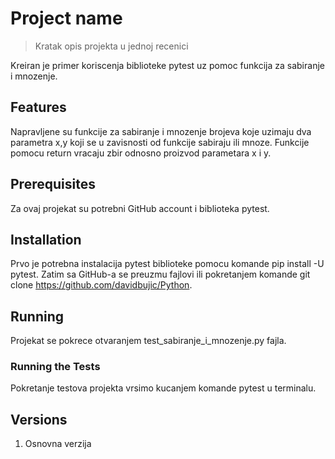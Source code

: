 # Project name
> Kratak opis projekta u jednoj recenici

Kreiran je primer koriscenja biblioteke pytest uz pomoc funkcija za sabiranje i mnozenje.

## Features
Napravljene su funkcije za sabiranje i mnozenje brojeva koje uzimaju dva parametra x,y koji se u zavisnosti od funkcije sabiraju ili mnoze. Funkcije pomocu return vracaju zbir odnosno proizvod parametara x i y.

## Prerequisites
Za ovaj projekat su potrebni GitHub account i biblioteka pytest.

## Installation
Prvo je potrebna instalacija pytest biblioteke pomocu komande pip install -U pytest. Zatim sa GitHub-a se preuzmu fajlovi ili pokretanjem komande git clone https://github.com/davidbujic/Python. 

## Running
Projekat se pokrece otvaranjem test_sabiranje_i_mnozenje.py fajla.

### Running the Tests
Pokretanje testova projekta vrsimo kucanjem komande pytest u terminalu.

## Versions
1. Osnovna verzija 
